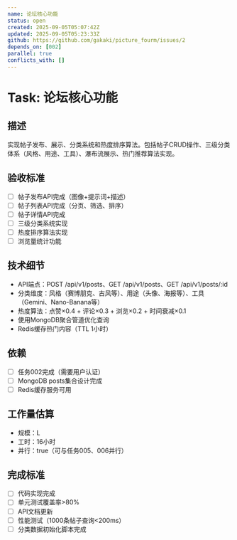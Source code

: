 ```yaml
---
name: 论坛核心功能
status: open
created: 2025-09-05T05:07:42Z
updated: 2025-09-05T05:23:33Z
github: https://github.com/gakaki/picture_fourm/issues/2
depends_on: [002]
parallel: true
conflicts_with: []
---
```


# Task: 论坛核心功能

## 描述
实现帖子发布、展示、分类系统和热度排序算法。包括帖子CRUD操作、三级分类体系（风格、用途、工具）、瀑布流展示、热门推荐算法实现。

## 验收标准
- [ ] 帖子发布API完成（图像+提示词+描述）
- [ ] 帖子列表API完成（分页、筛选、排序）
- [ ] 帖子详情API完成
- [ ] 三级分类系统实现
- [ ] 热度排序算法实现
- [ ] 浏览量统计功能

## 技术细节
- API端点：POST /api/v1/posts、GET /api/v1/posts、GET /api/v1/posts/:id
- 分类维度：风格（赛博朋克、古风等）、用途（头像、海报等）、工具（Gemini、Nano-Banana等）
- 热度算法：点赞×0.4 + 评论×0.3 + 浏览×0.2 + 时间衰减×0.1
- 使用MongoDB聚合管道优化查询
- Redis缓存热门内容（TTL 1小时）

## 依赖
- [ ] 任务002完成（需要用户认证）
- [ ] MongoDB posts集合设计完成
- [ ] Redis缓存服务可用

## 工作量估算
- 规模：L
- 工时：16小时
- 并行：true（可与任务005、006并行）

## 完成标准
- [ ] 代码实现完成
- [ ] 单元测试覆盖率>80%
- [ ] API文档更新
- [ ] 性能测试（1000条帖子查询<200ms）
- [ ] 分类数据初始化脚本完成
